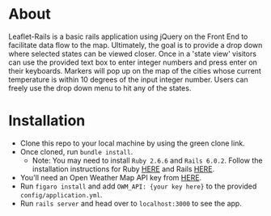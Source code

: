 # About
  
  Leaflet-Rails is a basic rails application using jQuery on the Front End to facilitate data flow to the map. Ultimately, the goal is to provide a drop down where selected states can be viewed closer. Once in a 'state view' visitors can use the provided text box to enter integer numbers and press enter on their keyboards. Markers will pop up on the map of the cities whose current temperature is within 10 degrees of the input integer number. Users can freely use the drop down menu to hit any of the states.
  

# Installation
  - Clone this repo to your local machine by using the green clone link.
  - Once cloned, run `bundle install`.
    - Note: You may need to install `Ruby 2.6.6` and `Rails 6.0.2`. Follow the installation instructions for Ruby [HERE](https://www.ruby-lang.org/en/documentation/installation/) and Rails [HERE](https://guides.rubyonrails.org/v5.0/getting_started.html).
  - You'll need an Open Weather Map API key from [HERE](https://openweathermap.org/guide).
  - Run `figaro install` and add `OWM_API: {your key here}` to the provided `config/application.yml`.
  - Run `rails server` and head over to `localhost:3000` to see the app.